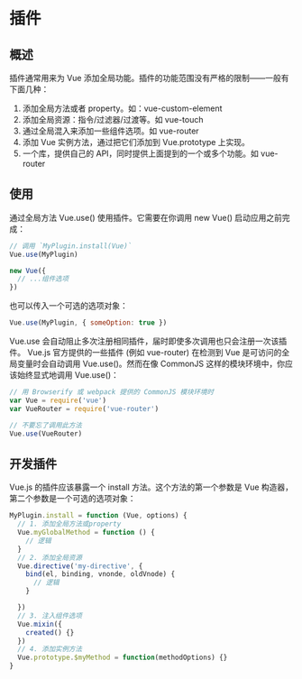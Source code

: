 # 插件

## 概述

插件通常用来为 Vue 添加全局功能。插件的功能范围没有严格的限制——一般有下面几种：

1. 添加全局方法或者 property。如：vue-custom-element
2. 添加全局资源：指令/过滤器/过渡等。如 vue-touch
3. 通过全局混入来添加一些组件选项。如 vue-router
4. 添加 Vue 实例方法，通过把它们添加到 Vue.prototype 上实现。
5. 一个库，提供自己的 API，同时提供上面提到的一个或多个功能。如 vue-router

## 使用

通过全局方法 Vue.use() 使用插件。它需要在你调用 new Vue() 启动应用之前完成：

```js
// 调用 `MyPlugin.install(Vue)`
Vue.use(MyPlugin)

new Vue({
  // ...组件选项
})
```

也可以传入一个可选的选项对象：

```js
Vue.use(MyPlugin, { someOption: true })
```

Vue.use 会自动阻止多次注册相同插件，届时即使多次调用也只会注册一次该插件。
Vue.js 官方提供的一些插件 (例如 vue-router) 在检测到 Vue 是可访问的全局变量时会自动调用 Vue.use()。然而在像 CommonJS 这样的模块环境中，你应该始终显式地调用 Vue.use()：

```js
// 用 Browserify 或 webpack 提供的 CommonJS 模块环境时
var Vue = require('vue')
var VueRouter = require('vue-router')

// 不要忘了调用此方法
Vue.use(VueRouter)
```

## 开发插件

Vue.js 的插件应该暴露一个 install 方法。这个方法的第一个参数是 Vue 构造器，第二个参数是一个可选的选项对象：

```js
MyPlugin.install = function (Vue, options) {
  // 1. 添加全局方法或property
  Vue.myGlobalMethod = function () {
    // 逻辑
  }
  // 2. 添加全局资源
  Vue.directive('my-directive', {
    bind(el, binding, vnonde, oldVnode) {
      // 逻辑
    }

  })
  // 3. 注入组件选项
  Vue.mixin({
    created() {}
  })
  // 4. 添加实例方法
  Vue.prototype.$myMethod = function(methodOptions) {}
}
```
